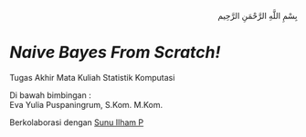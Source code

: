 <p align="right">
بِسْمِ اللَّهِ الرَّحْمَنِ الرَّحِيم 
</p>

# <i>Naive Bayes From Scratch!</i>
Tugas Akhir Mata Kuliah Statistik Komputasi

Di bawah bimbingan :<br>
Eva Yulia Puspaningrum, S.Kom. M.Kom.<br>

Berkolaborasi dengan <a href="https://github.com/sunudika">Sunu Ilham P</a>
